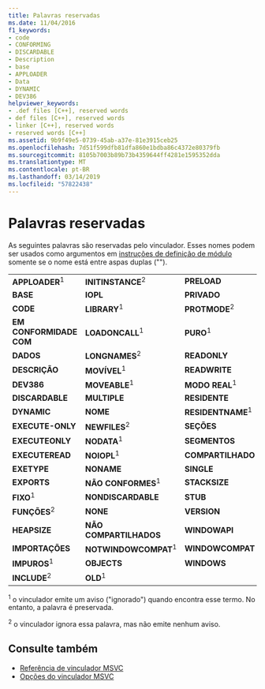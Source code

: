 ```yaml
---
title: Palavras reservadas
ms.date: 11/04/2016
f1_keywords:
- code
- CONFORMING
- DISCARDABLE
- Description
- base
- APPLOADER
- Data
- DYNAMIC
- DEV386
helpviewer_keywords:
- .def files [C++], reserved words
- def files [C++], reserved words
- linker [C++], reserved words
- reserved words [C++]
ms.assetid: 9b9f49e5-0739-45ab-a37e-81e3915ceb25
ms.openlocfilehash: 7d51f599dfb81dfa860e1bdba86c4372e80379fb
ms.sourcegitcommit: 8105b7003b89b73b4359644ff4281e1595352dda
ms.translationtype: MT
ms.contentlocale: pt-BR
ms.lasthandoff: 03/14/2019
ms.locfileid: "57822438"
---
```

# <a name="reserved-words"></a>Palavras reservadas

As seguintes palavras são reservadas pelo vinculador. Esses nomes podem ser usados como argumentos em [instruções de definição de módulo](module-definition-dot-def-files.md) somente se o nome está entre aspas duplas ("").

||||
|-|-|-|
|**APPLOADER**<sup>1</sup>|**INITINSTANCE**<sup>2</sup>|**PRELOAD**|
|**BASE**|**IOPL**|**PRIVADO**|
|**CODE**|**LIBRARY**<sup>1</sup>|**PROTMODE**<sup>2</sup>|
|**EM CONFORMIDADE COM**|**LOADONCALL**<sup>1</sup>|**PURO**<sup>1</sup>|
|**DADOS**|**LONGNAMES**<sup>2</sup>|**READONLY**|
|**DESCRIÇÃO**|**MOVÍVEL**<sup>1</sup>|**READWRITE**|
|**DEV386**|**MOVEABLE**<sup>1</sup>|**MODO REAL**<sup>1</sup>|
|**DISCARDABLE**|**MULTIPLE**|**RESIDENTE**|
|**DYNAMIC**|**NOME**|**RESIDENTNAME**<sup>1</sup>|
|**EXECUTE-ONLY**|**NEWFILES**<sup>2</sup>|**SEÇÕES**|
|**EXECUTEONLY**|**NODATA**<sup>1</sup>|**SEGMENTOS**|
|**EXECUTEREAD**|**NOIOPL**<sup>1</sup>|**COMPARTILHADO**|
|**EXETYPE**|**NONAME**|**SINGLE**|
|**EXPORTS**|**NÃO CONFORMES**<sup>1</sup>|**STACKSIZE**|
|**FIXO**<sup>1</sup>|**NONDISCARDABLE**|**STUB**|
|**FUNÇÕES**<sup>2</sup>|**NONE**|**VERSION**|
|**HEAPSIZE**|**NÃO COMPARTILHADOS**|**WINDOWAPI**|
|**IMPORTAÇÕES**|**NOTWINDOWCOMPAT**<sup>1</sup>|**WINDOWCOMPAT**|
|**IMPUROS**<sup>1</sup>|**OBJECTS**|**WINDOWS**|
|**INCLUDE**<sup>2</sup>|**OLD**<sup>1</sup>||

<sup>1</sup> o vinculador emite um aviso ("ignorado") quando encontra esse termo. No entanto, a palavra é preservada.

<sup>2</sup> o vinculador ignora essa palavra, mas não emite nenhum aviso.

## <a name="see-also"></a>Consulte também

- [Referência de vinculador MSVC](linking.md)
- [Opções do vinculador MSVC](linker-options.md)